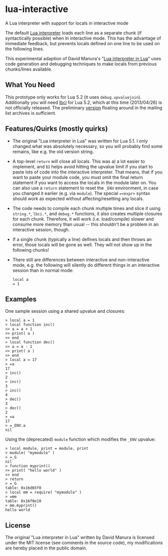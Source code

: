 #                           lua-interactive                          #

A Lua interpreter with support for locals in interactive mode

The default [Lua interpreter][1] loads each line as a separate chunk
(if syntactically possible) when in interactive mode. This has the
advantage of immediate feedback, but prevents locals defined on one
line to be used on the following lines.

This experimental adaption of David Manura's "[Lua interpreter in
Lua][2]" uses code generation and debugging techniques to make locals
from previous chunks/lines available.

  [1]:  http://www.lua.org/manual/5.2/manual.html#7
  [2]:  http://lua-users.org/wiki/LuaInterpreterInLua

##                           What You Need                          ##

This prototype only works for Lua 5.2 (it uses `debug.upvaluejoin`).
Additionally you will need [lbci][3] for Lua 5.2, which at this time
(2013/04/26) is not officially released. The preliminary [version][4]
floating around in the mailing list archives is sufficient.

  [3]:  http://www.tecgraf.puc-rio.br/~lhf/ftp/lua/#lbci
  [4]:  http://lua-users.org/lists/lua-l/2013-04/msg00664.html

##                  Features/Quirks (mostly quirks)                 ##

*   The original "Lua interpreter in Lua" was written for Lua 5.1. I
    only changed what was absolutely necessary, so you will probably
    find some remains, like e.g. the old version string.
*   A top-level `return` will close all locals. This was a) a lot
    easier to implement, and b) helps avoid hitting the upvalue limit
    if you start to paste lots of code into the interactive
    interpreter. That means, that if you want to paste your module
    code, you must omit the final return statement if you want to
    access the locals in the module later on. You can also use a
    `return` statement to reset the `_ENV` environment, in case you
    changed it earlier (e.g. via `module`). The special `=<expr>`
    syntax should work as expected without affecting/resetting any
    locals.
*   The code needs to compile each chunk multiple times and slice it
    using `string.*`, `lbci.*`, and `debug.*` functions, it also
    creates multiple closures for each chunk. Therefore, it will work
    (i.e. load/compile) slower and consume more memory than usual --
    this shouldn't be a problem in an interactive session, though.
*   If a single chunk (typically a line) defines locals and then
    throws an error, those locals will be gone as well. They will not
    show up in the following chunks!
*   There still are differences between interactive and
    non-interactive mode, e.g. the following will silently do
    different things in an interactive session than in normal mode:

        local a
        = 1

##                             Examples                             ##

One sample session using a shared upvalue and closures:

    > local a = 1
    > local function inc()
    >> a = a + 1
    >> print( a )
    >> end
    > local function dec()
    >> a = a - 1
    >> print( a )
    >> end
    > local a = 17
    > =a
    17
    > inc()
    2
    > inc()
    3
    > inc()
    4
    > dec()
    3
    > dec()
    2
    > =a
    17
    > =_ENV.a
    nil

Using the (deprecated) `module` function which modifies the `_ENV`
upvalue:

    > local module, print = module, print
    > module( "mymodule" )
    > =_G
    nil
    > function myprint()
    >> print( "hello world" )
    >> end
    > return
    > =_G     
    table: 0x16d65f0
    > local mm = require( "mymodule" )
    > =mm
    table: 0x16f0e10
    > mm.myprint()
    hello world

##                              License                             ##

The original "Lua interpreter in Lua" written by David Manura is
licensed under the MIT license (see comments in the source code), my
modifications are hereby placed in the public domain.

